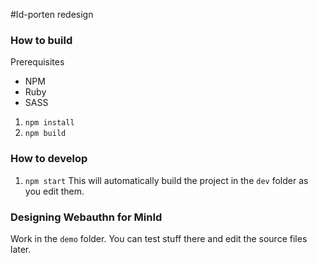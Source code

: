 #Id-porten redesign

### How to build

Prerequisites
- NPM
- Ruby
- SASS

1. `npm install`
2. `npm build`


### How to develop

1. `npm start`
This will automatically build the project in the `dev` folder as you edit them.


### Designing Webauthn for MinId

Work in the `demo` folder. You can test stuff there and edit the source files later.
